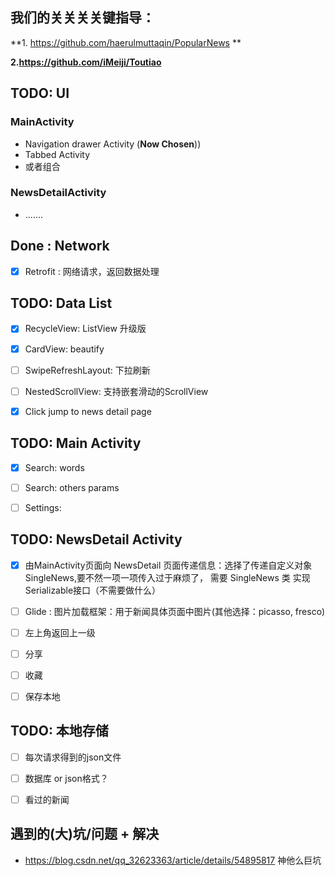 ## 我们的关关关关键指导：

**1. <https://github.com/haerulmuttaqin/PopularNews> ** 

**2.<https://github.com/iMeiji/Toutiao>**





## TODO: UI

### MainActivity

* Navigation drawer Activity (**Now Chosen**))
* Tabbed Activity
* 或者组合

### NewsDetailActivity

* .......



## Done : Network

- [x] Retrofit : 网络请求，返回数据处理



## TODO: Data List

- [x] RecycleView: ListView 升级版
- [x] CardView:  beautify
- [ ] SwipeRefreshLayout: 下拉刷新
- [ ] NestedScrollView:  支持嵌套滑动的ScrollView
- [x] Click jump to news detail page



## TODO: Main Activity

- [x] Search:  words
- [ ] Search: others params
- [ ] Settings:



## TODO: NewsDetail Activity

- [x] 由MainActivity页面向 NewsDetail 页面传递信息：选择了传递自定义对象SingleNews,要不然一项一项传入过于麻烦了， 需要 SingleNews 类 实现 Serializable接口（不需要做什么）
- [ ] Glide : 图片加载框架：用于新闻具体页面中图片(其他选择：picasso, fresco)
- [ ] 左上角返回上一级
- [ ] 分享
- [ ] 收藏
- [ ] 保存本地



## TODO: 本地存储

- [ ] 每次请求得到的json文件
- [ ] 数据库 or json格式？
- [ ] 看过的新闻



## 遇到的(大)坑/问题 + 解决

* <https://blog.csdn.net/qq_32623363/article/details/54895817> 神他么巨坑




